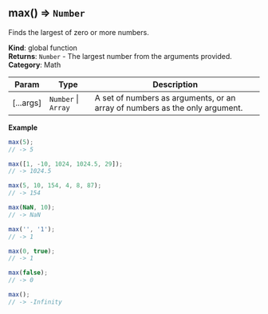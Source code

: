 <a name="max"></a>

## max() ⇒ <code>Number</code>
Finds the largest of zero or more numbers.

**Kind**: global function  
**Returns**: <code>Number</code> - The largest number from the arguments provided.  
**Category**: Math  

| Param | Type | Description |
| --- | --- | --- |
| [...args] | <code>Number</code> &#124; <code>Array</code> | A set of numbers as arguments, or an array of numbers as the only argument. |

**Example**  
```js
max(5);
// -> 5

max([1, -10, 1024, 1024.5, 29]);
// -> 1024.5

max(5, 10, 154, 4, 8, 87);
// -> 154

max(NaN, 10);
// -> NaN

max('', '1');
// -> 1

max(0, true);
// -> 1

max(false);
// -> 0

max();
// -> -Infinity
```
